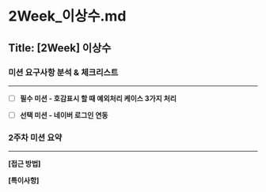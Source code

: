 # 2Week_이상수.md

## Title: [2Week] 이상수

### 미션 요구사항 분석 & 체크리스트

---

- [ ] **필수 미션 - 호감표시 할 때 예외처리 케이스 3가지 처리**

- [ ] **선택 미션 - 네이버 로그인 연동**




### 2주차 미션 요약

---
**[접근 방법]**




**[특이사항]**

